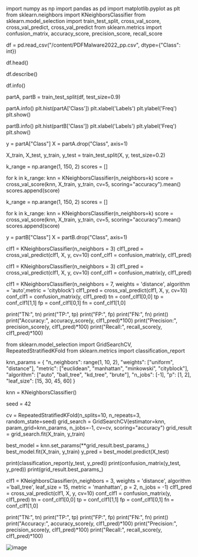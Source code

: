 import numpy as np
import pandas as pd
import matplotlib.pyplot as plt
from sklearn.neighbors import KNeighborsClassifier
from sklearn.model_selection import train_test_split, cross_val_score, cross_val_predict, cross_val_predict
from sklearn.metrics import confusion_matrix, accuracy_score, precision_score, recall_score

df = pd.read_csv("/content/PDFMalware2022_pp.csv", dtype={"Class": int})

df.head()

df.describe()

df.info()

partA, partB = train_test_split(df, test_size=0.9)

  partA.info()
plt.hist(partA['Class'])
plt.xlabel('Labels')
plt.ylabel('Freq')
plt.show()

partB.info()
plt.hist(partB['Class'])
plt.xlabel('Labels')
plt.ylabel('Freq')
plt.show()

y = partA["Class"]
X = partA.drop("Class", axis=1)

X_train, X_test, y_train, y_test = train_test_split(X, y, test_size=0.2)

k_range = np.arange(1, 150, 2)
scores = []

for k in k_range:
  knn = KNeighborsClassifier(n_neighbors=k)
  score = cross_val_score(knn, X_train, y_train, cv=5, scoring="accuracy").mean()
  scores.append(score)

  k_range = np.arange(1, 150, 2)
scores = []

for k in k_range:
  knn = KNeighborsClassifier(n_neighbors=k)
  score = cross_val_score(knn, X_train, y_train, cv=5, scoring="accuracy").mean()
  scores.append(score)

  y = partB["Class"]
X = partB.drop("Class", axis=1)

clf1 = KNeighborsClassifier(n_neighbors = 3)
clf1_pred = cross_val_predict(clf1, X, y, cv=10)
conf_clf1 = confusion_matrix(y, clf1_pred)

clf1 = KNeighborsClassifier(n_neighbors = 3)
clf1_pred = cross_val_predict(clf1, X, y, cv=10)
conf_clf1 = confusion_matrix(y, clf1_pred)

clf1 = KNeighborsClassifier(n_neighbors = 7, weights = 'distance', algorithm = 'auto',metric = 'cityblock')
clf1_pred = cross_val_predict(clf1, X, y, cv=10)
conf_clf1 = confusion_matrix(y, clf1_pred)
tn = conf_clf1[0,0]
tp = conf_clf1[1,1]
fp = conf_clf1[0,1]
fn = conf_clf1[1,0]

print("TN:", tn)
print("TP:", tp)
print("FP:", fp)
print("FN:", fn)
print()
print("Accuracy:", accuracy_score(y, clf1_pred)*100)
print("Precision:", precision_score(y, clf1_pred)*100)
print("Recall:", recall_score(y, clf1_pred)*100)

from sklearn.model_selection import GridSearchCV, RepeatedStratifiedKFold
from sklearn.metrics import classification_report

knn_params = {
    "n_neighbors": range(1, 10, 2),
    "weights": ["uniform", "distance"],
    "metric": ["euclidean", "manhattan", "minkowski", "cityblock"],
    "algorithm": ["auto", "ball_tree", "kd_tree", "brute"],
    "n_jobs": [-1],
    "p": [1, 2],
    "leaf_size": [15, 30, 45, 60]
}

knn = KNeighborsClassifier()

seed = 42

cv = RepeatedStratifiedKFold(n_splits=10, n_repeats=3, random_state=seed)
grid_search = GridSearchCV(estimator=knn, param_grid=knn_params, n_jobs=-1, cv=cv, scoring="accuracy")
grid_result = grid_search.fit(X_train, y_train)

best_model = knn.set_params(**grid_result.best_params_)
best_model.fit(X_train, y_train)
y_pred = best_model.predict(X_test)

print(classification_report(y_test, y_pred))
print(confusion_matrix(y_test, y_pred))
print(grid_result.best_params_)

clf1 = KNeighborsClassifier(n_neighbors = 3, weights = 'distance', algorithm ='ball_tree', leaf_size = 15,  metric = 'manhattan', p = 2, n_jobs = -1)
clf1_pred = cross_val_predict(clf1, X, y, cv=10)
conf_clf1 = confusion_matrix(y, clf1_pred)
tn = conf_clf1[0,0]
tp = conf_clf1[1,1]
fp = conf_clf1[0,1]
fn = conf_clf1[1,0]

print("TN:", tn)
print("TP:", tp)
print("FP:", fp)
print("FN:", fn)
print()
print("Accuracy:", accuracy_score(y, clf1_pred)*100)
print("Precision:", precision_score(y, clf1_pred)*100)
print("Recall:", recall_score(y, clf1_pred)*100)

![image](https://github.com/user-attachments/assets/1a66fdbc-d013-4e63-ad7a-6d42a3133598)
